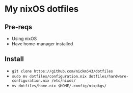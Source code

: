 # My nixOS dotfiles

## Pre-reqs
- Using nixOS
- Have home-manager installed

## Install
- `git clone https://github.com/nickm543/dotfiles`
- `sudo mv dotfiles/configuration.nix dotfiles/hardware-configuration.nix /etc/nixos/`
- `mv dotfiles/home.nix $HOME/.config/nixpkgs/`
